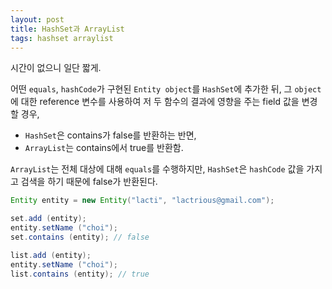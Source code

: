 ```yaml
---
layout: post
title: HashSet과 ArrayList
tags: hashset arraylist
---
```


시간이 없으니 일단 짧게.

어떤 `equals`, `hashCode`가 구현된 `Entity object`를 `HashSet`에 추가한 뒤,
그 `object`에 대한 reference 변수를 사용하여 저 두 함수의 결과에 영향을 주는 field 값을 변경할 경우,

* `HashSet`은 contains가 false를 반환하는 반면,
* `ArrayList`는 contains에서 true를 반환함.

`ArrayList`는 전체 대상에 대해 `equals`를 수행하지만, `HashSet`은 `hashCode` 값을 가지고 검색을 하기 때문에 false가 반환된다.

```java
Entity entity = new Entity("lacti", "lactrious@gmail.com");

set.add (entity);
entity.setName ("choi");
set.contains (entity); // false

list.add (entity);
entity.setName ("choi");
list.contains (entity); // true
```
